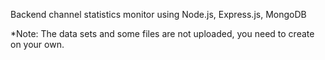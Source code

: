 Backend channel statistics monitor using Node.js, Express.js, MongoDB

*Note: The data sets and some files are not uploaded, you need to create on your own.
